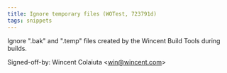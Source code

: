 ```yaml
---
title: Ignore temporary files (WOTest, 723791d)
tags: snippets
---
```


Ignore ".bak" and ".temp" files created by the Wincent Build Tools during builds.

Signed-off-by: Wincent Colaiuta &lt;win@wincent.com&gt;
